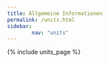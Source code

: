 ```yaml
---
title: Allgemeine Informationen
permalink: /units.html
sidebar:
        nav: "units" 
---
```


{% include units_page %}
